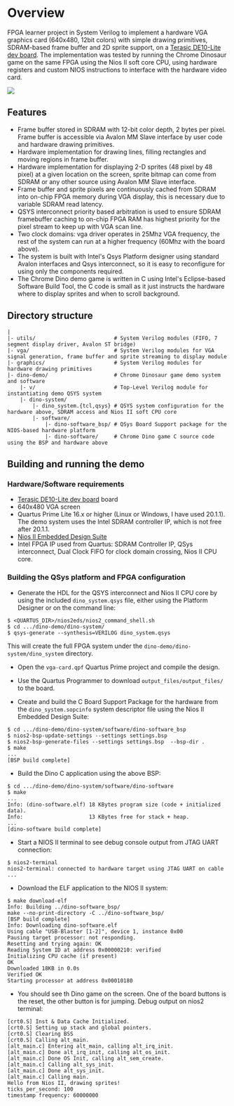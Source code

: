 Overview
========

FPGA learner project in System Verilog to implement a hardware VGA graphics card (640x480, 12bit colors) with simple drawing primitives, SDRAM-based frame buffer and 2D sprite support, on a [Terasic DE10-Lite dev board](https://www.terasic.com.tw/cgi-bin/page/archive.pl?Language=English&CategoryNo=234&No=1021). The implementation was tested by running the Chrome Dinosaur game on the same FPGA using the Nios II soft core CPU, using hardware registers and custom NIOS instructions to interface with the hardware video card.

[<img src="https://img.youtube.com/vi/6tkLuwqnhOc/0.jpg">](https://youtu.be/6tkLuwqnhOc)

## Features

- Frame buffer stored in SDRAM with 12-bit color depth, 2 bytes per pixel. Frame buffer is accessible via Avalon MM Slave interface by user code and hardware drawing primitives.
- Hardware implementation for drawing lines, filling rectangles and moving regions in frame buffer.
- Hardware implementation for displaying 2-D sprites (48 pixel by 48 pixel) at a given location on the screen, sprite bitmap can come from SDRAM or any other source using Avalon MM Slave interface. 
- Frame buffer and sprite pixels are continuously cached from SDRAM into on-chip FPGA memory during VGA display, this is necessary due to variable SDRAM read latency.
- QSYS interconnect priority based arbitration is used to ensure SDRAM framebuffer caching to on-chip FPGA RAM has highest priority for the pixel stream to keep up with VGA scan line.
- Two clock domains: vga driver operates in 25Mhz VGA frequency, the rest of the system can run at a higher frequency (60Mhz with the board above).
- The system is built with Intel's Qsys Platform designer using standard Avalon interfaces and Qsys interconnect, so it is easy to reconfigure for using only the components required.
- The Chrome Dino demo game is written in C using Intel's Eclipse-based Software Build Tool, the C code is small as it just instructs the hardware where to display sprites and when to scroll background.

## Directory structure

```
|
|- utils/                         # System Verilog modules (FIFO, 7 segment display driver, Avalon ST bridge)
|- vga/                           # System Verilog modules for VGA signal generation, frame buffer and sprite streaming to display module
|- graphics/                      # System Verilog modules for hardware drawing primitives
|- dino-demo/                     # Chrome Dinosaur game demo system and software
    |- v/                         # Top-Level Verilog module for instantiating demo QSYS system
    |- dino-system/
        |- dino_system.{tcl,qsys} # QSYS system configuration for the hardware above, SDRAM access and Nios II soft CPU core
        |- software/
            |- dino-software_bsp/ # QSys Board Support package for the NIOS-based hardware platform
            |- dino-software/     # Chrome Dino game C source code using the BSP and hardware above
```

## Building and running the demo

### Hardware/Software requirements

- [Terasic DE10-Lite dev board](https://www.terasic.com.tw/cgi-bin/page/archive.pl?Language=English&CategoryNo=234&No=1021) board
- 640x480 VGA screen
- Quartus Prime Lite 16.x or higher (Linux or Windows, I have used 20.1.1). The demo system uses the Intel SDRAM controller IP, which is not free after 20.1.1.
- [Nios II Embedded Design Suite](https://www.intel.com/content/www/us/en/docs/programmable/683525/21-3/installing-eclipse-ide-into-eds.html)
- Intel FPGA IP used from Quartus: SDRAM Controller IP, QSys interconnect, Dual Clock FIFO for clock domain crossing, Nios II CPU core.

### Building the QSys platform and FPGA configuration

- Generate the HDL for the QSYS interconnect and Nios II CPU core by using the included `dino_system.qsys` file, either using the Platform Designer or on the command line:

```
$ <QUARTUS_DIR>/nios2eds/nios2_command_shell.sh
$ cd .../dino-demo/dino-system/
$ qsys-generate --synthesis=VERILOG dino_system.qsys
```

This will create the full FPGA system under the `dino-demo/dino-system/dino_system` directory.

- Open the `vga-card.qpf` Quartus Prime project and compile the design.

- Use the Quartus Programmer to download `output_files/output_files/` to the board.

- Create and build the C Board Support Package for the hardware from the `dino_system.sopcinfo` system descriptor file using the Nios II Embedded Design Suite:

```
$ cd .../dino-demo/dino-system/software/dino-software_bsp
$ nios2-bsp-update-settings --settings settings.bsp
$ nios2-bsp-generate-files --settings settings.bsp  --bsp-dir .
$ make
...
[BSP build complete]
```

- Build the Dino C application using the above BSP:

```
$ cd .../dino-demo/dino-system/software/dino-software
$ make
...
Info: (dino-software.elf) 18 KBytes program size (code + initialized data).
Info:                     13 KBytes free for stack + heap.
...
[dino-software build complete]
```

- Start a NIOS II terminal to see debug console output from JTAG UART connection:

```
$ nios2-terminal 
nios2-terminal: connected to hardware target using JTAG UART on cable
...
```

- Download the ELF application to the NIOS II system:

```
$ make download-elf
Info: Building ../dino-software_bsp/
make --no-print-directory -C ../dino-software_bsp/
[BSP build complete]
Info: Downloading dino-software.elf
Using cable "USB-Blaster [1-2]", device 1, instance 0x00
Pausing target processor: not responding.
Resetting and trying again: OK
Reading System ID at address 0x00000210: verified
Initializing CPU cache (if present)
OK
Downloaded 18KB in 0.0s        
Verified OK                         
Starting processor at address 0x00010180
```

- You should see th Dino game on the screen. One of the board buttons is the reset, the other button is for jumping. Debug output on nios2 terminal:

```
[crt0.S] Inst & Data Cache Initialized.
[crt0.S] Setting up stack and global pointers.
[crt0.S] Clearing BSS 
[crt0.S] Calling alt_main.
[alt_main.c] Entering alt_main, calling alt_irq_init.
[alt_main.c] Done alt_irq_init, calling alt_os_init.
[alt_main.c] Done OS Init, calling alt_sem_create.
[alt_main.c] Calling alt_sys_init.
[alt_main.c] Done alt_sys_init.
[alt_main.c] Calling main.
Hello from Nios II, drawing sprites!
ticks_per_second: 100
timestamp frequency: 60000000
```
